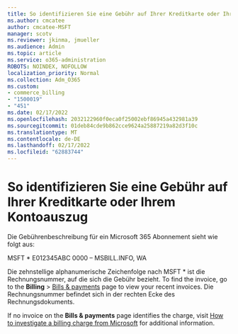 ```yaml
---
title: So identifizieren Sie eine Gebühr auf Ihrer Kreditkarte oder Ihrem Kontoauszug
ms.author: cmcatee
author: cmcatee-MSFT
manager: scotv
ms.reviewer: jkinma, jmueller
ms.audience: Admin
ms.topic: article
ms.service: o365-administration
ROBOTS: NOINDEX, NOFOLLOW
localization_priority: Normal
ms.collection: Adm_O365
ms.custom:
- commerce_billing
- "1500019"
- "451"
ms.date: 02/17/2022
ms.openlocfilehash: 2032122960f0eca0f25002ebf86945a432981a39
ms.sourcegitcommit: 01deb84cde9b862cce9624a25887219a82d3f10c
ms.translationtype: MT
ms.contentlocale: de-DE
ms.lasthandoff: 02/17/2022
ms.locfileid: "62883744"
---
```

# <a name="how-to-identify-a-charge-on-your-credit-card-or-bank-statement"></a>So identifizieren Sie eine Gebühr auf Ihrer Kreditkarte oder Ihrem Kontoauszug

Die Gebührenbeschreibung für ein Microsoft 365 Abonnement sieht wie folgt aus:
  
MSFT \* E012345ABC 0000 – MSBILL.INFO, WA
  
Die zehnstellige alphanumerische Zeichenfolge nach MSFT \* ist die Rechnungsnummer, auf die sich die Gebühr bezieht. To find the invoice, go to the **Billing** \> [Bills & payments](https://go.microsoft.com/fwlink/p/?linkid=848039) page to view your recent invoices. Die Rechnungsnummer befindet sich in der rechten Ecke des Rechnungsdokuments.

If no invoice on the **Bills & payments** page identifies the charge, visit [How to investigate a billing charge from Microsoft](https://support.microsoft.com/account-billing/how-to-investigate-a-billing-charge-from-microsoft-398c5328-364c-d5e4-ea8f-f5ad60562a93) for additional information.
